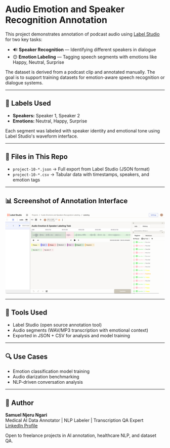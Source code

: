 # Audio Emotion and Speaker Recognition Annotation

This project demonstrates annotation of podcast audio using [Label Studio](https://labelstud.io) for two key tasks:

- 🔊 **Speaker Recognition** — Identifying different speakers in dialogue
- 😊 **Emotion Labeling** — Tagging speech segments with emotions like Happy, Neutral, Surprise

The dataset is derived from a podcast clip and annotated manually. The goal is to support training datasets for emotion-aware speech recognition or dialogue systems.

---

## 🔖 Labels Used

- **Speakers:** Speaker 1, Speaker 2
- **Emotions:** Neutral, Happy, Surprise

Each segment was labeled with speaker identity and emotional tone using Label Studio's waveform interface.

---

## 📂 Files in This Repo

- `project-10-*.json` → Full export from Label Studio (JSON format)
- `project-10-*.csv` → Tabular data with timestamps, speakers, and emotion tags

---

## 📊 Screenshot of Annotation Interface

![Annotation Sample](./labelstudio_audio_annotation.png)

---

## 🔧 Tools Used

- Label Studio (open source annotation tool)
- Audio segments (WAV/MP3 transcription with emotional context)
- Exported in JSON + CSV for analysis and model training

---

## 🔍 Use Cases

- Emotion classification model training
- Audio diarization benchmarking
- NLP-driven conversation analysis

---

## 📢 Author

**Samuel Njeru Ngari**  
Medical AI Data Annotator | NLP Labeler | Transcription QA Expert  
[LinkedIn Profile](https://www.linkedin.com/in/samuelnjerungari/)

Open to freelance projects in AI annotation, healthcare NLP, and dataset QA.
